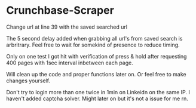 # Crunchbase-Scraper

Change url at line 39 with the saved searched url

The 5 second delay added when grabbing all url's from saved search is arbritrary. Feel free to wait for somekind of presence to reduce timing.

Only on one test I got hit with verification of press & hold after requesting 400 pages with 1sec interval inbetween each page.

Will clean up the code and proper functions later on. Or feel free to make changes yourself.

Don't try to login more than one twice in 1min on Linkeidn on the same IP. I haven't added captcha solver. Might later on but it's not a issue for me rn.
